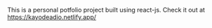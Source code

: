 This is a personal potfolio project built using react-js.
Check it out at https://kayodeadio.netlify.app/
